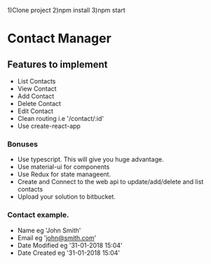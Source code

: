 1)Clone project
2)npm install
3)npm start

# Contact Manager

## Features to implement

- List Contacts
- View Contact
- Add Contact
- Delete Contact
- Edit Contact
- Clean routing i.e '/contact/:id'
- Use create-react-app

### Bonuses

- Use typescript. This will give you huge advantage.
- Use material-ui for components
- Use Redux for state manageent.
- Create and Connect to the web api to update/add/delete and list contacts
- Upload your solution to bitbucket.

### Contact example.

- Name eg 'John Smith'
- Email eg 'john@smith.com'
- Date Modified eg '31-01-2018 15:04'
- Date Created eg '31-01-2018 15:04'
